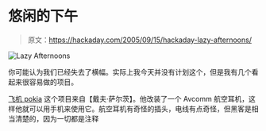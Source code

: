 # 悠闲的下午

> 原文：<https://hackaday.com/2005/09/15/hackaday-lazy-afternoons/>

![Lazy Afternoons](img/40ef03aacb3dc1f08644108bd681e3b5.png)

你可能认为我们已经失去了横幅。实际上我今天并没有计划这个，但是我有几个看起来很容易做的项目。

[飞机 pokia](http://www.flickr.com/photos/zorlack/43579792/in/set-800495/) 这个项目来自【戴夫·萨尔茨】。他改装了一个 Avcomm 航空耳机，这样他就可以用手机来使用它。航空耳机有奇怪的插头，电线有点奇怪，但黑客是相当清楚的，因为一切都是注释